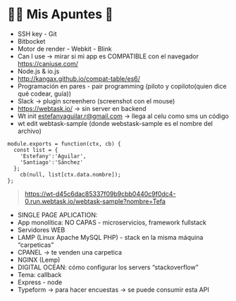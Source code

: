 # 🙋🏻 Mis Apuntes 📝 

* SSH key - Git
* Bitbocket
* Motor de render - Webkit - Blink
* Can I use -> mirar si mi app es COMPATIBLE con el navegador https://caniuse.com/
* Node.js & io.js
* http://kangax.github.io/compat-table/es6/
* Programación en pares - pair programming (piloto y copiloto(quien dice qué codear, guía))
* Slack -> plugin screenhero (screenshot con el mouse)
* https://webtask.io/ -> sin server en backend
* Wt init estefanyaguilar.r@gmail.com -> llega al celu como sms un código
* wt edit webtask-sample  (donde webstask-sample es el nombre del archivo)

````
module.exports = function(ctx, cb) {
  const list = {
    'Estefany':'Aguilar',
    'Santiago':'Sánchez'
  };
    cb(null, list[ctx.data.nombre]);
};
````

> https://wt-d45c6dac85337f09b9cbb0440c9f0dc4-0.run.webtask.io/webtask-sample?nombre=Tefa


* SINGLE PAGE APLICATION:
* App monolítica: NO CAPAS - microservicios, framework fullstack
* Servidores WEB
* LAMP (Linux Apache MySQL PHP) - stack en la misma máquina “carpeticas”
* CPANEL -> te venden una carpetica
* NGINX (Lemp)
* DIGITAL OCEAN: cómo configurar los servers “stackoverflow”
* Tema: callback
* Express - node
* Typeform -> para hacer encuestas -> se puede consumir esta API
